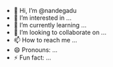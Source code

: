 - 👋 Hi, I’m @nandegadu
- 👀 I’m interested in ...
- 🌱 I’m currently learning ...
- 💞️ I’m looking to collaborate on ...
- 📫 How to reach me ...
- 😄 Pronouns: ...
- ⚡ Fun fact: ...

<!---
nandegadu/nandegadu is a ✨ special ✨ repository because its `README.md` (this file) appears on your GitHub profile.
You can click the Preview link to take a look at your changes.
--->
